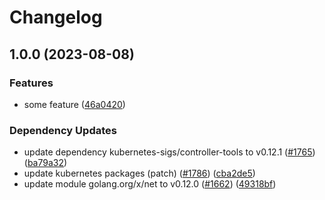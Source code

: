 # Changelog

## 1.0.0 (2023-08-08)


### Features

* some feature ([46a0420](https://github.com/mowies/lifecycle-controller/commit/46a04208897f5f159c14af7ca53896ac4ebbdf93))


### Dependency Updates

* update dependency kubernetes-sigs/controller-tools to v0.12.1 ([#1765](https://github.com/mowies/lifecycle-controller/issues/1765)) ([ba79a32](https://github.com/mowies/lifecycle-controller/commit/ba79a32ef6acc9de8fb5d618b9ede7d6f96ce15e))
* update kubernetes packages (patch) ([#1786](https://github.com/mowies/lifecycle-controller/issues/1786)) ([cba2de5](https://github.com/mowies/lifecycle-controller/commit/cba2de5a5cd04c094131552aaf92c2b85ac23d21))
* update module golang.org/x/net to v0.12.0 ([#1662](https://github.com/mowies/lifecycle-controller/issues/1662)) ([49318bf](https://github.com/mowies/lifecycle-controller/commit/49318bfc40497a120304de9d831dfe033259220f))

